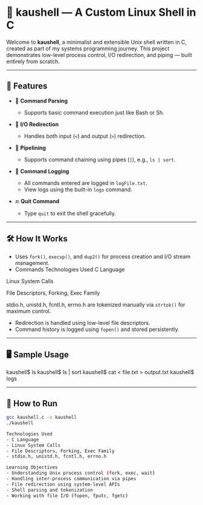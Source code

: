 # 🐚 kaushell — A Custom Linux Shell in C

Welcome to **kaushell**, a minimalist and extensible Unix shell written in C, created as part of my systems programming journey. This project demonstrates low-level process control, I/O redirection, and piping — built entirely from scratch.

---

## 🚀 Features

- 🧠 **Command Parsing**
  - Supports basic command execution just like Bash or Sh.
  
- 🔄 **I/O Redirection**
  - Handles both input (`<`) and output (`>`) redirection.

- 🧵 **Pipelining**
  - Supports command chaining using pipes (`|`), e.g., `ls | sort`.

- 📜 **Command Logging**
  - All commands entered are logged in `logFile.txt`.
  - View logs using the built-in `logs` command.

- 🔚 **Quit Command**
  - Type `quit` to exit the shell gracefully.

---

## 🛠 How It Works

- Uses `fork()`, `execvp()`, and `dup2()` for process creation and I/O stream management.
- Commands Technologies Used
C Language

Linux System Calls

File Descriptors, Forking, Exec Family

stdio.h, unistd.h, fcntl.h, errno.h are tokenized manually via `strtok()` for maximum control.
- Redirection is handled using low-level file descriptors.
- Command history is logged using `fopen()` and stored persistently.

---

## 🖥 Sample Usage

kaushell$ ls
kaushell$ ls | sort
kaushell$ cat < file.txt > output.txt
kaushell$ logs

---

## 🧪 How to Run

```bash
gcc kaushell.c -o kaushell
./kaushell

Technologies Used
- C Language
- Linux System Calls
- File Descriptors, Forking, Exec Family
- stdio.h, unistd.h, fcntl.h, errno.h

Learning Objectives
- Understanding Unix process control (fork, exec, wait)
- Handling inter-process communication via pipes
- File redirection using system-level APIs
- Shell parsing and tokenization
- Working with file I/O (fopen, fputc, fgetc)
